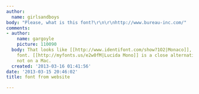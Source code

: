 ```yaml
---
author:
  name: girlsandboys
body: "Please, what is this font?\r\n\r\nhttp://www.bureau-inc.com/"
comments:
- author:
    name: gargoyle
    picture: 110090
  body: That looks like [[http://www.identifont.com/show?1O2|Monaco]], a Mac system
    font. [[http://myfonts.us/e2w0fM|Lucida Mono]] is a close alternative if you're
    not on a Mac.
  created: '2013-03-16 01:41:56'
date: '2013-03-15 20:46:02'
title: font from website

---
```


